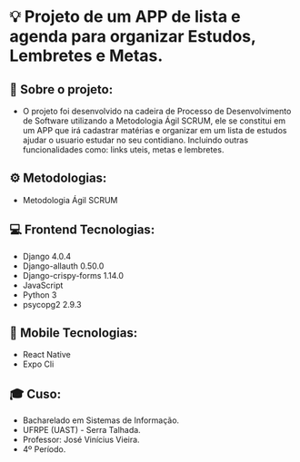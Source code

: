 # 💡 Projeto de um APP de lista e agenda para organizar Estudos, Lembretes e Metas.

## 🔧 Sobre o projeto:
- O projeto foi desenvolvido na cadeira de Processo de Desenvolvimento de Software utilizando a Metodologia Ágil SCRUM, ele se constitui em um APP que irá cadastrar matérias e organizar em um lista de estudos ajudar o usuario  estudar no seu contidiano. Incluindo outras funcionalidades como: links uteis, metas e lembretes.

## ⚙ Metodologias:
- Metodologia Ágil SCRUM

## 💻 Frontend Tecnologias:
 - Django 4.0.4
 - Django-allauth 0.50.0
 - Django-crispy-forms 1.14.0
 - JavaScript
 - Python 3
 - psycopg2 2.9.3

## 📱 Mobile Tecnologias:
 - React Native
 - Expo Cli

## 🎓 Cuso:
 - Bacharelado em Sistemas de Informação.
 - UFRPE (UAST) - Serra Talhada.
 - Professor: José Vinícius Vieira.
 - 4º Período.
